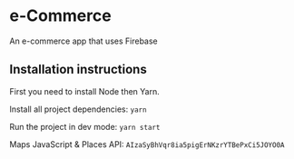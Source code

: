 # e-Commerce

An e-commerce app that uses Firebase

## Installation instructions

First you need to install Node then Yarn.

Install all project dependencies: `yarn`

Run the project in dev mode: `yarn start`

Maps JavaScript & Places API: `AIzaSyBhVqr8ia5pigErNKzrYTBePxCi5JOYO0A`
